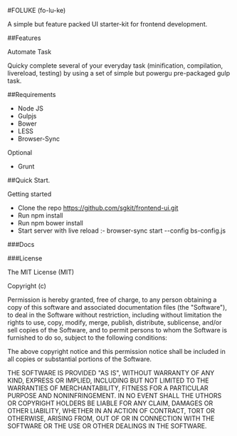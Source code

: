 #FOLUKE (fo-lu-ke) 

A simple but feature packed UI starter-kit for frontend development.

##Features

Automate Task

Quicky complete several of your everyday task (minification, compilation, livereload, testing) by using a set of simple but powergu pre-packaged gulp task.

##Requirements

* Node JS
* Gulpjs
* Bower
* LESS
* Browser-Sync

Optional

* Grunt


##Quick Start.

Getting started

* Clone the repo https://github.com/sgkit/frontend-ui.git 
* Run npm install
* Run npm bower install
* Start server with live reload :- browser-sync start --config bs-config.js 

###Docs


###License

The MIT License (MIT)

Copyright (c) <year> <copyright holders>

Permission is hereby granted, free of charge, to any person obtaining a copy of this software and associated documentation files (the "Software"), to deal in the Software without restriction, including without limitation the rights to use, copy, modify, merge, publish, distribute, sublicense, and/or sell copies of the Software, and to permit persons to whom the Software is furnished to do so, subject to the following conditions:

The above copyright notice and this permission notice shall be included in all copies or substantial portions of the Software.

THE SOFTWARE IS PROVIDED "AS IS", WITHOUT WARRANTY OF ANY KIND, EXPRESS OR IMPLIED, INCLUDING BUT NOT LIMITED TO THE WARRANTIES OF MERCHANTABILITY, FITNESS FOR A PARTICULAR PURPOSE AND NONINFRINGEMENT. IN NO EVENT SHALL THE UTHORS OR COPYRIGHT HOLDERS BE LIABLE FOR ANY CLAIM, DAMAGES OR OTHER LIABILITY, WHETHER IN AN ACTION OF CONTRACT, TORT OR OTHERWISE, ARISING FROM, OUT OF OR IN CONNECTION WITH THE SOFTWARE OR THE USE OR OTHER DEALINGS IN THE SOFTWARE.
